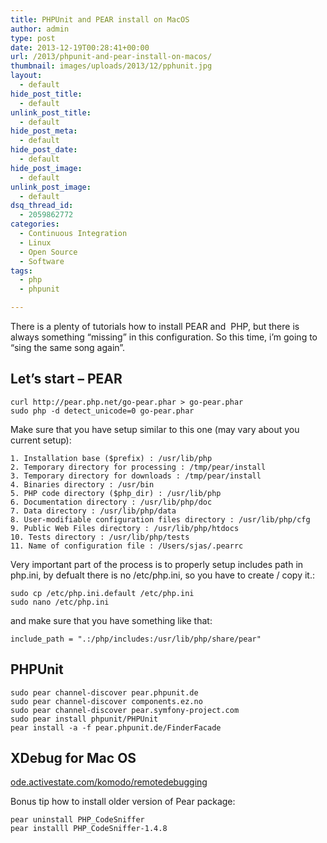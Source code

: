 ```yaml
---
title: PHPUnit and PEAR install on MacOS
author: admin
type: post
date: 2013-12-19T00:28:41+00:00
url: /2013/phpunit-and-pear-install-on-macos/
thumbnail: images/uploads/2013/12/pphunit.jpg
layout:
  - default
hide_post_title:
  - default
unlink_post_title:
  - default
hide_post_meta:
  - default
hide_post_date:
  - default
hide_post_image:
  - default
unlink_post_image:
  - default
dsq_thread_id:
  - 2059862772
categories:
  - Continuous Integration
  - Linux
  - Open Source
  - Software
tags:
  - php
  - phpunit

---
```

There is a plenty of tutorials how to install PEAR and  PHP, but there is always something &#8220;missing&#8221; in this configuration. So this time, i&#8217;m going to &#8220;sing the same song again&#8221;.
<!--more-->
## Let&#8217;s start &#8211; PEAR

```
curl http://pear.php.net/go-pear.phar > go-pear.phar
sudo php -d detect_unicode=0 go-pear.phar
```

Make sure that you have setup similar to this one (may vary about you current setup):  
```
1. Installation base ($prefix) : /usr/lib/php
2. Temporary directory for processing : /tmp/pear/install
3. Temporary directory for downloads : /tmp/pear/install
4. Binaries directory : /usr/bin
5. PHP code directory ($php_dir) : /usr/lib/php
6. Documentation directory : /usr/lib/php/doc
7. Data directory : /usr/lib/php/data
8. User-modifiable configuration files directory : /usr/lib/php/cfg
9. Public Web Files directory : /usr/lib/php/htdocs
10. Tests directory : /usr/lib/php/tests
11. Name of configuration file : /Users/sjas/.pearrc
``` 

Very important part of the process is to properly setup includes path in php.ini, by defualt there is no /etc/php.ini, so you have to create / copy it.:  

```
sudo cp /etc/php.ini.default /etc/php.ini
sudo nano /etc/php.ini
``` 

and make sure that you have something like that:

```
include_path = ".:/php/includes:/usr/lib/php/share/pear"
``` 

## PHPUnit

```
sudo pear channel-discover pear.phpunit.de
sudo pear channel-discover components.ez.no
sudo pear channel-discover pear.symfony-project.com
sudo pear install phpunit/PHPUnit
pear install -a -f pear.phpunit.de/FinderFacade
```

## XDebug for Mac OS

[ode.activestate.com/komodo/remotedebugging](http://code.activestate.com/komodo/remotedebugging/)

Bonus tip how to install older version of Pear package:  
```
pear uninstall PHP_CodeSniffer
pear installl PHP_CodeSniffer-1.4.8
```